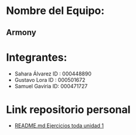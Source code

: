 # Nombre del Equipo:
  ## Armony
# Integrantes:
  - Sahara Álvarez
      ID : 000448890
  - Gustavo Lora
      ID : 000501672
  - Samuel Gaviria
      ID: 000471727
# Link repositorio personal 
-  [README.md Ejercicios toda unidad 1](https://github.com/SamuelG43/proyecto-Raspberry-pi.git)

